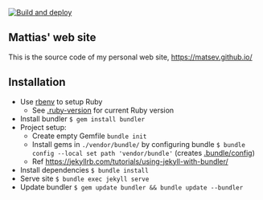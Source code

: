 [![Build and deploy](https://github.com/matsev/matsev.github.io/actions/workflows/cicd.yml/badge.svg)](https://github.com/matsev/matsev.github.io/actions/workflows/cicd.yml)

## Mattias' web site

This is the source code of my personal web site, https://matsev.github.io/

## Installation

* Use [rbenv](https://github.com/rbenv/rbenv#groom-your-apps-ruby-environment-with-rbenv) to setup Ruby
    * See [.ruby-version](.ruby-version) for current Ruby version
* Install bundler `$ gem install bundler`
* Project setup:
    * Create empty Gemfile `bundle init`
    * Install gems in `./vendor/bundle/` by configuring bundle `$ bundle config --local set path 'vendor/bundle'` (creates [.bundle/config](.bundle/config))
    * Ref https://jekyllrb.com/tutorials/using-jekyll-with-bundler/
* Install dependencies `$ bundle install`
* Serve site `$ bundle exec jekyll serve`
* Update bundler `$ gem update bundler && bundle update --bundler`
